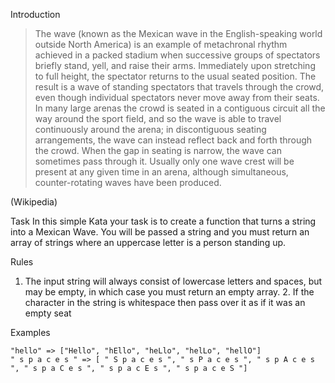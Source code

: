 Introduction
> The wave (known as the Mexican wave in the English-speaking world outside North America) is an example of metachronal rhythm achieved in a packed stadium when successive groups of spectators briefly stand, yell, and raise their arms. Immediately upon stretching to full height, the spectator returns to the usual seated position. The result is a wave of standing spectators that travels through the crowd, even though individual spectators never move away from their seats. In many large arenas the crowd is seated in a contiguous circuit all the way around the sport field, and so the wave is able to travel continuously around the arena; in discontiguous seating arrangements, the wave can instead reflect back and forth through the crowd. When the gap in seating is narrow, the wave can sometimes pass through it. Usually only one wave crest will be present at any given time in an arena, although simultaneous, counter-rotating waves have been produced.

(Wikipedia)

Task
In this simple Kata your task is to create a function that turns a string into a Mexican Wave. You will be passed a string and you must return an array of strings where an uppercase letter is a person standing up.

Rules
1.  The input string will always consist of lowercase letters and spaces, but may be empty, in which case you must return an empty array. 2.  If the character in the string is whitespace then pass over it as if it was an empty seat

Examples
```
"hello" => ["Hello", "hEllo", "heLlo", "helLo", "hellO"]
" s p a c e s " => [ " S p a c e s ", " s P a c e s ", " s p A c e s ", " s p a C e s ", " s p a c E s ", " s p a c e S "]
```